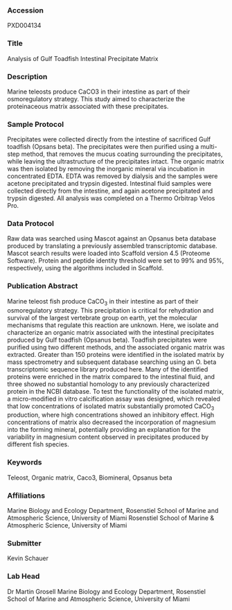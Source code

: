 ### Accession
PXD004134

### Title
Analysis of Gulf Toadfish Intestinal Precipitate Matrix

### Description
Marine teleosts produce CaCO3 in their intestine as part of their osmoregulatory strategy. This study aimed to characterize the proteinaceous matrix associated with these precipitates.

### Sample Protocol
Precipitates were collected directly from the intestine of sacrificed Gulf toadfish (Opsans beta). The precipitates were then purified using a multi-step method, that removes the mucus coating surrounding the precipitates, while leaving the ultrastructure of the precipitates intact. The organic matrix was then isolated by removing the inorganic mineral via incubation in concentrated EDTA. EDTA was removed by dialysis and the samples were acetone precipitated and trypsin digested. Intestinal fluid samples were collected directly from the intestine, and again acetone precipitated and trypsin digested. All analysis was completed on a Thermo Orbitrap Velos Pro.

### Data Protocol
Raw data was searched using Mascot against an Opsanus beta database produced by translating a previously assembled transcriptomic database. Mascot search results were loaded into Scaffold version 4.5 (Proteome Software). Protein and peptide identity threshold were set to 99% and 95%, respectively, using the algorithms included in Scaffold.

### Publication Abstract
Marine teleost fish produce CaCO<sub>3</sub> in their intestine as part of their osmoregulatory strategy. This precipitation is critical for rehydration and survival of the largest vertebrate group on earth, yet the molecular mechanisms that regulate this reaction are unknown. Here, we isolate and characterize an organic matrix associated with the intestinal precipitates produced by Gulf toadfish (Opsanus beta). Toadfish precipitates were purified using two different methods, and the associated organic matrix was extracted. Greater than 150 proteins were identified in the isolated matrix by mass spectrometry and subsequent database searching using an O. beta transcriptomic sequence library produced here. Many of the identified proteins were enriched in the matrix compared to the intestinal fluid, and three showed no substantial homology to any previously characterized protein in the NCBI database. To test the functionality of the isolated matrix, a micro-modified in vitro calcification assay was designed, which revealed that low concentrations of isolated matrix substantially promoted CaCO<sub>3</sub> production, where high concentrations showed an inhibitory effect. High concentrations of matrix also decreased the incorporation of magnesium into the forming mineral, potentially providing an explanation for the variability in magnesium content observed in precipitates produced by different fish species.

### Keywords
Teleost, Organic matrix, Caco3, Biomineral, Opsanus beta

### Affiliations
Marine Biology and Ecology Department, Rosenstiel School of Marine and Atmospheric Science, University of Miami
Rosenstiel School of Marine & Atmospheric Science, University of Miami

### Submitter
Kevin Schauer

### Lab Head
Dr Martin Grosell
Marine Biology and Ecology Department, Rosenstiel School of Marine and Atmospheric Science, University of Miami


